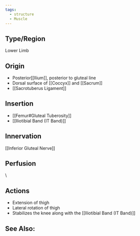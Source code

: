 ```yaml
---
tags:
  - structure
  - Muscle
---
```

## Type/Region 
Lower Limb

## Origin
- Posterior[[Ilium]], posterior to gluteal line
- Dorsal surface of [[Coccyx]] and [[Sacrum]]
- [[Sacrotuberus Ligament]]

## Insertion
- [[Femur#Gluteal Tuberosity]]
- [[Iliotibial Band (IT Band)]]

## Innervation
[[Inferior Gluteal Nerve]]

## Perfusion

\
## Actions
- Extension of thigh
- Lateral rotation of thigh
- Stabilizes the knee along with the [[Iliotibial Band (IT Band)]]

## See Also:


